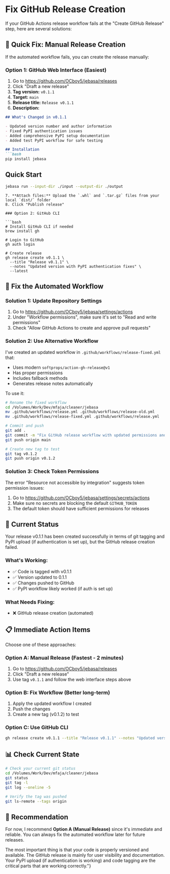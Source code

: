 # Fix GitHub Release Creation

If your GitHub Actions release workflow fails at the "Create GitHub Release" step, here are several solutions:

## 🔧 Quick Fix: Manual Release Creation

If the automated workflow fails, you can create the release manually:

### Option 1: GitHub Web Interface (Easiest)

1. Go to https://github.com/OCboy5/jebasa/releases
2. Click "Draft a new release"
3. **Tag version:** `v0.1.1`
4. **Target:** `main`
5. **Release title:** `Release v0.1.1`
6. **Description:**
```markdown
## What's Changed in v0.1.1

- Updated version number and author information
- Fixed PyPI authentication issues
- Added comprehensive PyPI setup documentation
- Added test PyPI workflow for safe testing

## Installation
```bash
pip install jebasa
```

## Quick Start
```bash
jebasa run --input-dir ./input --output-dir ./output
```
```
7. **Attach files:** Upload the `.whl` and `.tar.gz` files from your local `dist/` folder
8. Click "Publish release"

### Option 2: GitHub CLI

```bash
# Install GitHub CLI if needed
brew install gh

# Login to GitHub
gh auth login

# Create release
gh release create v0.1.1 \
  --title "Release v0.1.1" \
  --notes "Updated version with PyPI authentication fixes" \
  --latest
```

## 🔧 Fix the Automated Workflow

### Solution 1: Update Repository Settings

1. Go to https://github.com/OCboy5/jebasa/settings/actions
2. Under "Workflow permissions", make sure it's set to "Read and write permissions"
3. Check "Allow GitHub Actions to create and approve pull requests"

### Solution 2: Use Alternative Workflow

I've created an updated workflow in `.github/workflows/release-fixed.yml` that:
- Uses modern `softprops/action-gh-release@v1`
- Has proper permissions
- Includes fallback methods
- Generates release notes automatically

To use it:

```bash
# Rename the fixed workflow
cd /Volumes/Work/Dev/mfaja/cleaner/jebasa
mv .github/workflows/release.yml .github/workflows/release-old.yml
mv .github/workflows/release-fixed.yml .github/workflows/release.yml

# Commit and push
git add .
git commit -m "Fix GitHub release workflow with updated permissions and modern action"
git push origin main

# Create new tag to test
git tag v0.1.2
git push origin v0.1.2
```

### Solution 3: Check Token Permissions

The error "Resource not accessible by integration" suggests token permission issues:

1. Go to https://github.com/OCboy5/jebasa/settings/secrets/actions
2. Make sure no secrets are blocking the default `GITHUB_TOKEN`
3. The default token should have sufficient permissions for releases

## 🚀 Current Status

Your release v0.1.1 has been created successfully in terms of git tagging and PyPI upload (if authentication is set up), but the GitHub release creation failed. 

### What's Working:
- ✅ Code is tagged with v0.1.1
- ✅ Version updated to 0.1.1
- ✅ Changes pushed to GitHub
- ✅ PyPI workflow likely worked (if auth is set up)

### What Needs Fixing:
- ❌ GitHub release creation (automated)

## 📋 Immediate Action Items

Choose one of these approaches:

### Option A: Manual Release (Fastest - 2 minutes)
1. Go to https://github.com/OCboy5/jebasa/releases
2. Click "Draft a new release"
3. Use tag `v0.1.1` and follow the web interface steps above

### Option B: Fix Workflow (Better long-term)
1. Apply the updated workflow I created
2. Push the changes
3. Create a new tag (v0.1.2) to test

### Option C: Use GitHub CLI
```bash
gh release create v0.1.1 --title "Release v0.1.1" --notes "Updated version with various fixes"
```

## 📊 Check Current State

```bash
# Check your current git status
cd /Volumes/Work/Dev/mfaja/cleaner/jebasa
git status
git tag -l
git log --oneline -5

# Verify the tag was pushed
git ls-remote --tags origin
```

## 🎯 Recommendation

For now, I recommend **Option A (Manual Release)** since it's immediate and reliable. You can always fix the automated workflow later for future releases.

The most important thing is that your code is properly versioned and available. The GitHub release is mainly for user visibility and documentation. Your PyPI upload (if authentication is working) and code tagging are the critical parts that are working correctly."}